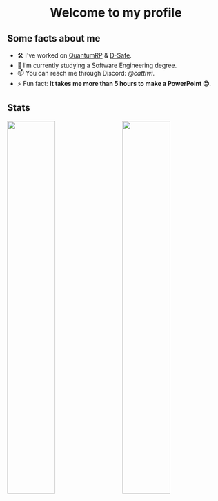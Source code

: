 <h1 align="center">Welcome to my profile</h1>

## Some facts about me

- 🛠 I've worked on <a href="https://quantumrp.netlify.app/" target="_blank">QuantumRP</a> & <a href="https://discordsafe.com/" target="_blank">D-Safe</a>.
- 🔭 I’m currently studying a Software Engineering degree.
- 📫 You can reach me through Discord: *@cattiwi*.
- ⚡ Fun fact: **It takes me more than 5 hours to make a PowerPoint 😔**.

## Stats
<a href="#">
  <img align="left" width="47%" src="https://github-readme-stats.vercel.app/api?username=diegomcha&count_private=true&show_icons=true&theme=github_dark&hide_border=true" />
</a>


<a href="https://wakatime.com/@Diegomcha">
  <img align="right" width="47%" src="https://github-readme-stats.vercel.app/api/wakatime?username=diegomcha&theme=github_dark&custom_title=Time%20Coding%20Stats&langs_count=5&hide_border=true" />
</a>

